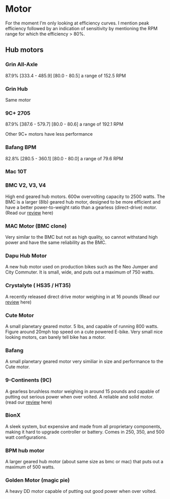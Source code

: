 
Motor
=====

For the moment I'm only looking at efficiency curves. I mention peak efficiency followed by an indication of sensitivity by mentioning the RPM range for which the efficiency > 80%.

Hub motors
----------

### Grin All-Axle

87.9% [333.4 - 485.9] [80.0 - 80.5] a range of 152.5 RPM

### Grin Hub

Same motor

### 9C+ 2705

87.9% [387.6 - 579.7] [80.0 - 80.6] a range of 192.1 RPM

Other 9C+ motors have less performance

### Bafang BPM

82.8% [280.5 - 360.1] [80.0 - 80.0] a range of 79.6 RPM

### Mac 10T


### 


### BMC V2, V3, V4

High end geared hub motors. 600w overvolting capacity to 2500 watts. The BMC is a larger (8lb) geared hub motor, designed to be more efficient and have a better power-to-weight ratio than a gearless (direct-drive) motor.  (Read our [review](https://www.electricbike.com/bmc-hub-motor-review/) here)

### MAC Motor (BMC clone)

Very similar to the BMC but not as high quality, so cannot withstand high power and have the same reliability as the BMC.

### Dapu Hub Motor

A new hub motor used on production bikes such as the Neo Jumper and City Commuter. It is small, wide, and puts out a maximum of 750 watts.

### Crystalyte ( HS35 /  HT35)

A recently released direct drive motor weighing in at 16 pounds (Read our [review](https://www.electricbike.com/crystalyte-hub-motor/) here)

### Cute Motor

A small planetary geared motor. 5 lbs, and capable of running 800 watts. Figure around 20mph top speed on a cute powered E-bike. Very small nice looking motors, can barely tell bike has a motor.

### Bafang

A small planetary geared motor very similiar in size and performance to the Cute motor.

### 9-Continents (9C)

A gearless brushless motor weighing in around 15 pounds and capable of putting out serious power when over volted. A reliable and solid motor. (read our [review](https://www.electricbike.com/9c/) here)

### BionX

A sleek  system, but expensive and made from all proprietary components, making it hard to upgrade controller or battery. Comes in 250, 350, and 500 watt configurations.

### BPM hub motor

A larger geared hub motor (about same size as bmc or mac) that puts out a maximum of 500 watts.

### Golden Motor (magic pie)

A heavy DD motor capable of putting out good power when over volted.

